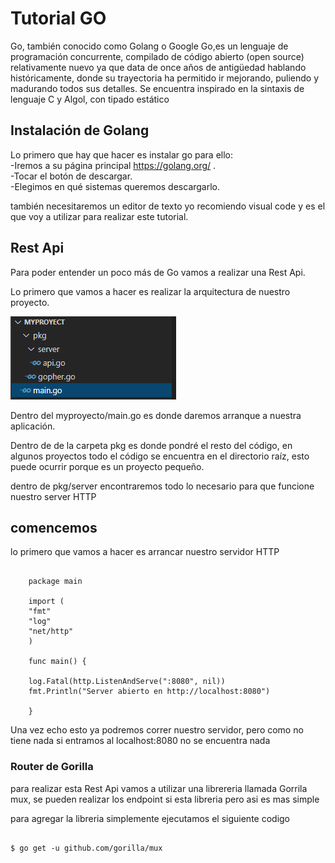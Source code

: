 # Tutorial GO

Go, también conocido como Golang o Google Go,es un lenguaje de programación concurrente, compilado de código abierto (open source) relativamente nuevo ya que data de once años de antigüedad hablando históricamente, donde su trayectoria ha permitido ir mejorando, puliendo y madurando todos sus detalles. Se encuentra inspirado en la sintaxis de lenguaje C y Algol, con tipado estático

## Instalación de Golang
Lo primero que hay que hacer es instalar go para ello:<br/>
 -Iremos a su página principal https://golang.org/ .<br/>
 -Tocar el botón de descargar.<br/>
 -Elegimos en qué sistemas queremos descargarlo.<br/>

también necesitaremos un editor de texto yo recomiendo visual code y es el que voy a utilizar para realizar este tutorial.

## Rest Api

Para poder entender un poco más de Go vamos a realizar una Rest Api.

Lo primero que vamos a hacer es realizar la arquitectura de nuestro proyecto.

 ![Screenshot](arquitectura.PNG) 

Dentro del myproyecto/main.go es donde daremos arranque a nuestra aplicación.

Dentro de de la carpeta pkg es donde pondré el resto del código, en algunos proyectos todo el código se encuentra en el directorio raíz, esto puede ocurrir porque es un proyecto pequeño.

dentro de pkg/server encontraremos todo lo necesario para que funcione nuestro server HTTP

## comencemos 
 
lo primero que vamos a hacer es arrancar nuestro servidor HTTP

<pre><code>
    package main
 
    import (
    "fmt"
    "log"
    "net/http" 
    )
 
    func main() {
        
    log.Fatal(http.ListenAndServe(":8080", nil))
    fmt.Println("Server abierto en http://localhost:8080")
 
    }
</code></pre>

Una vez echo esto ya podremos correr nuestro servidor, pero como no tiene nada si entramos al localhost:8080 no se encuentra nada

### Router de Gorilla
para realizar esta Rest Api vamos a utilizar una librereria llamada Gorrila mux, se pueden realizar los endpoint si esta libreria pero asi es mas simple

para agregar la libreria simplemente ejecutamos el siguiente codigo

<pre><code>
$ go get -u github.com/gorilla/mux
</code></pre>